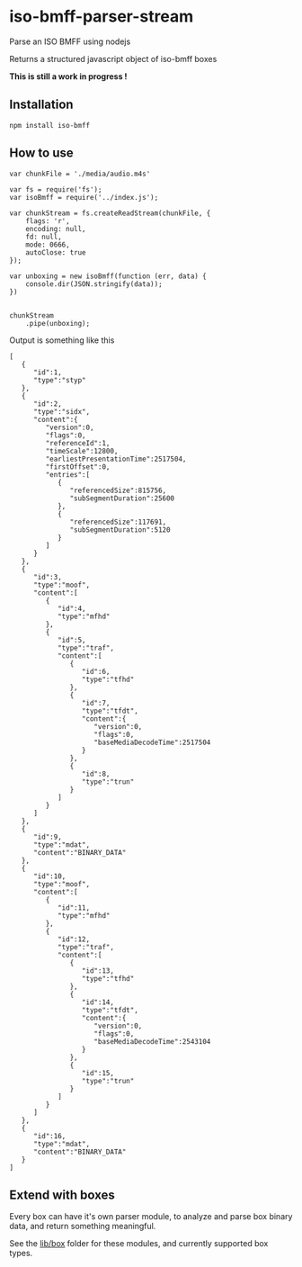 iso-bmff-parser-stream
======================

Parse an ISO BMFF using nodejs

Returns a structured javascript object of iso-bmff boxes

**This is still a work in progress !**

## Installation

```
npm install iso-bmff
```

## How to use

```
var chunkFile = './media/audio.m4s'

var fs = require('fs');
var isoBmff = require('../index.js');

var chunkStream = fs.createReadStream(chunkFile, {
	flags: 'r',
	encoding: null,
	fd: null,
	mode: 0666,
	autoClose: true
});

var unboxing = new isoBmff(function (err, data) {
	console.dir(JSON.stringify(data));
})


chunkStream
	.pipe(unboxing);

```

Output is something like this

```
[  
   {  
      "id":1,
      "type":"styp"
   },
   {  
      "id":2,
      "type":"sidx",
      "content":{  
         "version":0,
         "flags":0,
         "referenceId":1,
         "timeScale":12800,
         "earliestPresentationTime":2517504,
         "firstOffset":0,
         "entries":[  
            {  
               "referencedSize":815756,
               "subSegmentDuration":25600
            },
            {  
               "referencedSize":117691,
               "subSegmentDuration":5120
            }
         ]
      }
   },
   {  
      "id":3,
      "type":"moof",
      "content":[  
         {  
            "id":4,
            "type":"mfhd"
         },
         {  
            "id":5,
            "type":"traf",
            "content":[  
               {  
                  "id":6,
                  "type":"tfhd"
               },
               {  
                  "id":7,
                  "type":"tfdt",
                  "content":{  
                     "version":0,
                     "flags":0,
                     "baseMediaDecodeTime":2517504
                  }
               },
               {  
                  "id":8,
                  "type":"trun"
               }
            ]
         }
      ]
   },
   {  
      "id":9,
      "type":"mdat",
      "content":"BINARY_DATA"
   },
   {  
      "id":10,
      "type":"moof",
      "content":[  
         {  
            "id":11,
            "type":"mfhd"
         },
         {  
            "id":12,
            "type":"traf",
            "content":[  
               {  
                  "id":13,
                  "type":"tfhd"
               },
               {  
                  "id":14,
                  "type":"tfdt",
                  "content":{  
                     "version":0,
                     "flags":0,
                     "baseMediaDecodeTime":2543104
                  }
               },
               {  
                  "id":15,
                  "type":"trun"
               }
            ]
         }
      ]
   },
   {  
      "id":16,
      "type":"mdat",
      "content":"BINARY_DATA"
   }
]
```

## Extend with boxes

Every box can have it's own parser module, 
to analyze and parse box binary data, and return something meaningful.

See the [lib/box](https://github.com/necccc/iso-bmff-parser-stream/tree/master/lib/box) folder for these modules, and currently supported box types.